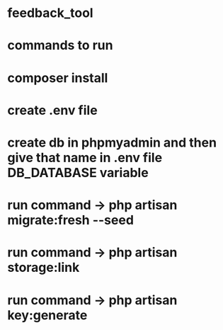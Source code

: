 # feedback_tool


# commands to run
# composer install
# create .env file
# create db in phpmyadmin and then give that name in .env file DB_DATABASE variable

# run command -> php artisan migrate:fresh --seed
# run command -> php artisan storage:link
# run command -> php artisan key:generate
